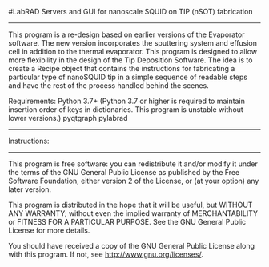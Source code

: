 #LabRAD Servers and GUI for nanoscale SQUID on TIP (nSOT) fabrication

***

This program is a re-design based on earlier versions of the Evaporator software. The new
version incorporates the sputtering system and effusion cell in addition to the thermal
evaporator. This program is designed to allow more flexibility in the design of the Tip
Deposition Software. The idea is to create a Recipe object that contains the instructions
for fabricating a particular type of nanoSQUID tip in a simple sequence of readable steps
and have the rest of the process handled behind the scenes.

Requirements:
Python 3.7+ (Python 3.7 or higher is required to maintain insertion order of keys in dictionaries.
This program is unstable without lower versions.)
pyqtgraph
pylabrad

***
Instructions:


***

This program is free software: you can redistribute it and/or modify
it under the terms of the GNU General Public License as published by
the Free Software Foundation, either version 2 of the License, or
(at your option) any later version.

This program is distributed in the hope that it will be useful,
but WITHOUT ANY WARRANTY; without even the implied warranty of
MERCHANTABILITY or FITNESS FOR A PARTICULAR PURPOSE.  See the
GNU General Public License for more details.

You should have received a copy of the GNU General Public License
along with this program.  If not, see <http://www.gnu.org/licenses/>.
